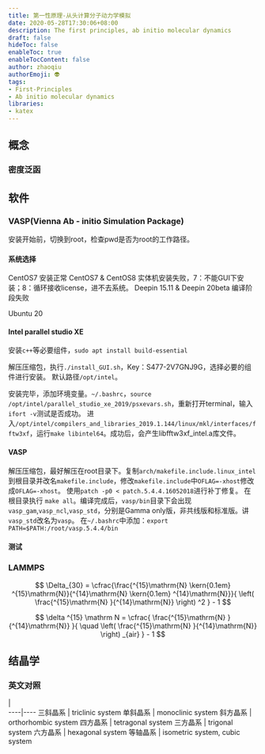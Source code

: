 ```yaml
---
title: 第一性原理-从头计算分子动力学模拟
date: 2020-05-28T17:30:06+08:00
description: The first principles, ab initio molecular dynamics
draft: false
hideToc: false
enableToc: true
enableTocContent: false
author: zhaoqiu
authorEmoji: 👽
tags: 
- First-Principles
- Ab initio molecular dynamics 
libraries:
- katex 
---
```

## 概念

### 密度泛函



## 软件

### VASP(Vienna Ab - initio Simulation Package)

安装开始前，切换到root，检查pwd是否为root的工作路径。

#### 系统选择

CentOS7 安装正常
CentOS7 & CentOS8 实体机安装失败，7：不能GUI下安装；8：循环接收license，进不去系统。
Deepin 15.11 & Deepin 20beta 编译阶段失败

Ubuntu 20


#### Intel parallel studio XE

安装`c++`等必要组件，`sudo apt install build-essential`

解压压缩包，执行`./install_GUI.sh`，Key：S477-2V7GNJ9G，选择必要的组件进行安装。
默认路径`/opt/intel`。

安装完毕，添加环境变量。`~/.bashrc`，`source /opt/intel/parallel_studio_xe_2019/psxevars.sh`，重新打开terminal，输入`ifort -v`测试是否成功。
进入`/opt/intel/compilers_and_libraries_2019.1.144/linux/mkl/interfaces/fftw3xf`，运行`make libintel64`。成功后，会产生libfftw3xf_intel.a库文件。


#### VASP

解压压缩包，最好解压在root目录下。复制`arch/makefile.include.linux_intel` 到根目录并改名`makefile.include`，修改`makefile.include`中`OFLAG=-xhost`修改成`OFLAG=-xhost`。
使用`patch -p0 < patch.5.4.4.16052018`进行补丁修复。
在根目录执行 `make all`。编译完成后，`vasp/bin`目录下会出现`vasp_gam`,`vasp_ncl`,`vasp_std`，分别是Gamma only版，非共线版和标准版。讲`vasp_std`改名为`vasp`。
在`~/.bashrc`中添加：`export PATH=$PATH:/root/vasp.5.4.4/bin`

#### 测试


### LAMMPS

 
$$ \Delta_{30} = \cfrac{\frac{^{15}\mathrm{N} \kern{0.1em} ^{15}\mathrm{N}}{^{14}\mathrm{N} \kern{0.1em} ^{14}\mathrm{N}}}{ \left( \frac{^{15}\mathrm{N} }{^{14}\mathrm{N}} \right) ^2 } - 1 $$

$$ \delta ^{15} \mathrm N = \cfrac{ \frac{^{15}\mathrm{N} }{^{14}\mathrm{N}} }{ \quad \left( \frac{^{15}\mathrm{N} }{^{14}\mathrm{N}} \right) _{air} } - 1 $$


## 结晶学

### 英文对照

   |  
----|----
三斜晶系 | triclinic system
单斜晶系 | monoclinic system
斜方晶系 | orthorhombic system
四方晶系 | tetragonal system
三方晶系 | trigonal system
六方晶系 | hexagonal system
等轴晶系 | isometric system, cubic system


